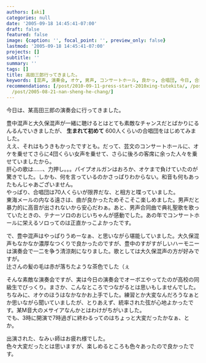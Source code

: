```yaml
---
authors: [aki]
categories: null
date: '2005-09-18 14:45:41-07:00'
draft: false
featured: false
image: {caption: '', focal_point: '', preview_only: false}
lastmod: '2005-09-18 14:45:41-07:00'
projects: []
subtitle: ''
summary: ''
tags: []
title: 高田三郎行ってきました。
keywords: [混声, 演奏会, オケ, 男声, コンサートホール, 良かっ, 合唱団, 今日, 合同, 力押し]
recommendations: [/post/2010-09-11-press-start-2010xing-tutekita/, /post/2005-07-17-urayamasika/,
  /post/2005-08-21-nan-sheng-he-chang/]
---
```


今日は、某高田三郎の演奏会に行ってきました。  
  
豊中混声と大久保混声が一緒に聴けるとはとても素敵なチャンスだとばかりにるんるんでいきましたが、 **生まれて初めて** 600人くらいの合唱団をはじめてみました。  
ええ、それはもうきもかったですとも。だって、芸文のコンサートホールに、オケを乗せてさらに4団くらい女声を乗せて、さらに後ろの客席に余った人々を乗せていましたから。  
肝心の歌は……、力押し。。。パイプオルガンはおろか、オケまで負けていたのが驚きでした。しかも、何を言っているのかさっぱりわからない。和音も何もあったもんじゃあございません。  
やっぱり、合唱団は70人くらいが限界だな、と相方と喋っていました。  
東海メールの内なる遠さは、曲が良かったためそこそこ楽しめました。男声だと暴力的に高音が出されないから安心だわぁ。あと、男声合同曲で典礼聖歌を歌っていたときの、テナーソロのおじいちゃんが感動でした。あの年でコンサートホールに栄えるソロってのは正直かっこよかったです。  
  
で、豊中混声はやっぱりうめーなぁ、と思いながら堪能していました。大久保混声もなかなか濃厚なつくりで良かったのですが、豊中のすがすがしいハーモニーは演奏会で一二を争う清涼剤になりました。歌としては大久保混声の方が好みですが。  
辻さんの髪の毛は赤が落ちたような茶色でした（ぇ  
  
そんな素敵な演奏会ですが、実は今日の演奏会でオーボエやってたのが高校の同級生でびっくり。まさか、こんなところでつながるとは思いもしませんでした。ちなみに、オケのほうはなかなかお上手でした。練習とか大変なんだろうなぁとか思いながら聞いていましたが、とりあえず、統率された弦が心地よかったです。某M音大のメサイアなんかとはわけがちがいました。  
でも、3時に開演で7時過ぎに終わるってのはちょっと大変だったかなぁ、とか。  
  
出演された、なみぃ師はお疲れ様でした。  
色々大変だったとは思いますが、楽しめるところも色々あったので良かったです。